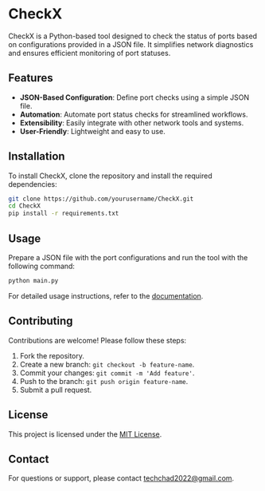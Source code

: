 # CheckX

CheckX is a Python-based tool designed to check the status of ports based on configurations provided in a JSON file. It simplifies network diagnostics and ensures efficient monitoring of port statuses.

## Features

- **JSON-Based Configuration**: Define port checks using a simple JSON file.
- **Automation**: Automate port status checks for streamlined workflows.
- **Extensibility**: Easily integrate with other network tools and systems.
- **User-Friendly**: Lightweight and easy to use.

## Installation

To install CheckX, clone the repository and install the required dependencies:

```bash
git clone https://github.com/yourusername/CheckX.git
cd CheckX
pip install -r requirements.txt
```

## Usage

Prepare a JSON file with the port configurations and run the tool with the following command:

```bash
python main.py
```

For detailed usage instructions, refer to the [documentation](docs/).

## Contributing

Contributions are welcome! Please follow these steps:

1. Fork the repository.
2. Create a new branch: `git checkout -b feature-name`.
3. Commit your changes: `git commit -m 'Add feature'`.
4. Push to the branch: `git push origin feature-name`.
5. Submit a pull request.

## License

This project is licensed under the [MIT License](LICENSE).

## Contact

For questions or support, please contact [techchad2022@gmail.com](mailto:techchad2022@gmail.com).
